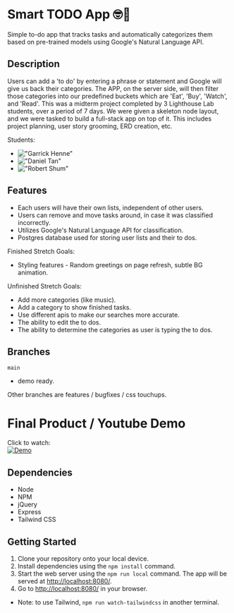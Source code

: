 # Smart TODO App 🤓📃

Simple to-do app that tracks tasks and automatically categorizes them based on pre-trained models using Google's Natural Language API.

## Description

Users can add a 'to do' by entering a phrase or statement and Google will give us back their categories.  The APP, on the server side, will then filter those categories into our predefined buckets which are 'Eat', 'Buy', 'Watch', and 'Read'.  This was a midterm project completed by 3 Lighthouse Lab students, over a period of 7 days.  We were given a skeleton node layout, and we were tasked to build a full-stack app on top of it.  This includes project planning, user story grooming, ERD creation, etc.

Students:
* !["Garrick Henne"](https://github.com/garrickhenne)
* !["Daniel Tan"](https://github.com/dantan380)
* !["Robert Shum"](https://github.com/robertshum)

## Features

* Each users will have their own lists, independent of other users.
* Users can remove and move tasks around, in case it was classified incorrectly.
* Utilizes Google's Natural Language API for classification.
* Postgres database used for storing user lists and their to dos.


Finished Stretch Goals:

* Styling features - Random greetings on page refresh, subtle BG animation.


Unfinished Stretch Goals:

* Add more categories (like music).
* Add a category to show finished tasks.
* Use different apis to make our searches more accurate.
* The ability to edit the to dos.
* The ability to determine the categories as user is typing the to dos.

## Branches

```
main
```
* demo ready.


Other branches are features / bugfixes / css touchups.

# Final Product / Youtube Demo

Click to watch:\
[![Demo](https://github.com/robertshum/smart-todo/blob/main/docs/landing-page.png)](https://youtu.be/rpiIrkd5efo)

## Dependencies

- Node
- NPM
- jQuery
- Express
- Tailwind CSS


## Getting Started

1. Clone your repository onto your local device.
2. Install dependencies using the `npm install` command.
3. Start the web server using the `npm run local` command. The app will be served at <http://localhost:8080/>.
4. Go to <http://localhost:8080/> in your browser.

* Note: to use Tailwind, `npm run watch-tailwindcss` in another terminal.